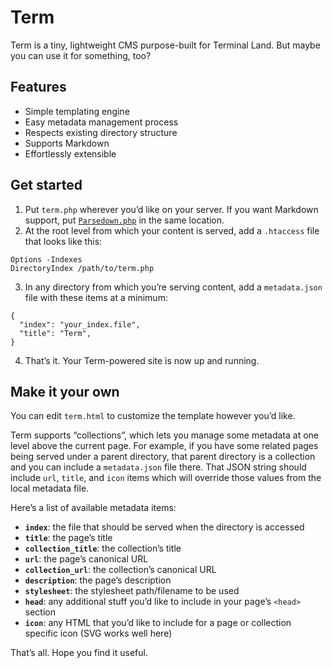 # Term

Term is a tiny, lightweight CMS purpose-built for Terminal Land. But maybe you can use it for something, too?

## Features

* Simple templating engine
* Easy metadata management process
* Respects existing directory structure
* Supports Markdown
* Effortlessly extensible

## Get started

1. Put `term.php` wherever you’d like on your server. If you want Markdown support, put [`Parsedown.php`](https://github.com/erusev/parsedown) in the same location.
2. At the root level from which your content is served, add a `.htaccess` file that looks like this:
```
Options -Indexes
DirectoryIndex /path/to/term.php
```
3. In any directory from which you’re serving content, add a `metadata.json` file with these items at a minimum:
```
{
  "index": "your_index.file",
  "title": "Term",
}
```
4. That’s it. Your Term-powered site is now up and running.

## Make it your own

You can edit `term.html` to customize the template however you’d like.

Term supports “collections”, which lets you manage some metadata at one level above the current page. For example, if you have some related pages being served under a parent directory, that parent directory is a collection and you can include a `metadata.json` file there. That JSON string should include `url`, `title`, and `icon` items which will override those values from the local metadata file.

Here’s a list of available metadata items:

* **`index`**: the file that should be served when the directory is accessed
* **`title`**: the page’s title
* **`collection_title`**: the collection’s title
* **`url`**: the page’s canonical URL
* **`collection_url`**: the collection’s canonical URL
* **`description`**: the page’s description
* **`stylesheet`**: the stylesheet path/filename to be used
* **`head`**: any additional stuff you’d like to include in your page’s `<head>` section
* **`icon`**: any HTML that you’d like to include for a page or collection specific icon (SVG works well here)

That’s all. Hope you find it useful.
